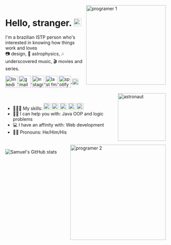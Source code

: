 <img src="https://i.imgur.com/uC9MB9t.png" alt="programer 1" border="0" align="right" width="250px">

<h1>Hello, stranger. <img src="https://i.imgur.com/2PLaXGQ.png" alt="natalie-portman" border="0" width="24px"></h1>

I'm a brazilian ISTP person who's interested in knowing how things work and loves
<br>📷 design, 🔭 astrophysics, 🎶 underscovered music, 🎬 movies and series.
<br>

<a href="https://www.linkedin.com/in/samuel-r-costa">
  <img src="https://i.imgur.com/lT6y6Fv.png" width="38px" alt="linkedin" align="center">
</a>
<a href="mailto:samuel.costa@ccc.ufcg.edu.br">
  <img src="https://i.imgur.com/WoEPrUU.png" width="38px" alt="gmail" align="center">
</a>
<a href="https://www.instagram.com.br/samuelribc">
  <img src="https://i.imgur.com/jlhmV3c.png" width="38px" alt="instagram" align="center">
</a>
<a href="https://www.last.fm/pt/user/semysky">
  <img src="https://i.imgur.com/KIUiDU0.png" width="38px" alt="last fm" align="center">
</a>
<a href="https://open.spotify.com/user/12142320531?si=v3XenWCmREqTB3q6OEnJ1Q">
  <img src="https://i.imgur.com/PKAOXM4.png" width="38px" alt="spotify" align="center">
</a>
<a href="https://www.tvtime.com/en/user/42321293/profile">
  <img src="https://i.imgur.com/z57xFic.png" width="20px" alt="tv show" align="center">
</a>
<br>
<br>

<img src="https://i.imgur.com/qJW8yP6.png" alt="astronaut" border="0" align="right" width="150px">
<br>

- 👨🏽‍💻 My skills: <img src="https://img.icons8.com/color/50/000000/python.png" width="22px" alt="python"> <img src="https://img.icons8.com/color/50/000000/java-coffee-cup-logo.png" width="22px" alt="java"> <img src="https://img.icons8.com/color/50/000000/html-5.png" width="22px" alt="html 5"> <img src="https://img.icons8.com/color/50/000000/css3.png" width="22px" alt="css 3"> <img src="https://img.icons8.com/color/50/000000/javascript.png" width="22px" alt="javascript"><br>
- 🤝🏽 I can help you with: Java OOP and logic problems
- 💻 I have an affinity with: Web development
- 🧑🏽 Pronouns: He/Him/His
<br>

<img src="https://i.imgur.com/v1HqE6k.png" alt="programer 2" border="0" align="right" width="300px">

![Samuel's GitHub stats](https://denvercoder1-github-readme-stats.vercel.app/api?username=samuelribeiroc&show_icons=true&count_private=true&theme=react&hide_border=true&title_color=a36bff&icon_color=a36bff&bg_color=0D1117)

